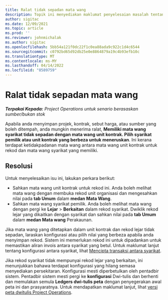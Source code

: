 ```yaml
---
title: Ralat tidak sepadan mata wang
description: Topik ini menyediakan maklumat penyelesaian masalah tentang ralat ketidakpadanan mata wang yang berlaku apabila anda menyimpan jenis rekod tertentu.
author: sigitac
ms.date: 12/09/2021
ms.topic: article
ms.prod: ''
ms.reviewer: johnmichalak
ms.author: sigitac
ms.openlocfilehash: 5bb54a121f0dc22f1c0ea88ada9c922c1d4c6544
ms.sourcegitcommit: c0792bd65d92db25e0e8864879a19c4b93efb10c
ms.translationtype: MT
ms.contentlocale: ms-MY
ms.lasthandoff: 04/14/2022
ms.locfileid: "8589759"
---
```

# <a name="currency-mismatch-error"></a>Ralat tidak sepadan mata wang 

_**Terpakai Kepada:** Project Operations untuk senario berasaskan sumber/bukan stok_

Apabila anda menyimpan projek, kontrak, sebut harga, atau sumber yang boleh ditempah, anda mungkin menerima ralat, **Memiliki mata wang syarikat tidak sepadan dengan mata wang unit kontrak. Pilih syarikat pemilik atau unit kontrak yang berbeza untuk meneruskan**. Ini kerana terdapat ketidakpadanan mata wang antara mata wang unit kontrak untuk rekod dan mata wang syarikat yang memiliki.


## <a name="resolution"></a>Resolusi

Untuk menyelesaikan isu ini, lakukan perkara berikut:
- Sahkan mata wang unit kontrak untuk rekod ini. Anda boleh melihat mata wang dengan membuka rekod unit organisasi dan mengesahkan nilai pada **tab Umum** dalam **medan Mata Wang**.
- Sahkan mata wang syarikat pemilik. Anda boleh melihat mata wang dengan pergi ke **Lejar** > **Berkaitan** dalam rekod syarikat. Dwiklik rekod lejar yang dikaitkan dengan syarikat dan sahkan nilai pada **tab Umum** dalam **medan Mata wang** Perakaunan.

Jika mata wang yang ditetapkan dalam unit kontrak dan rekod lejar tidak sepadan, laraskan konfigurasi atau pilih nilai yang berbeza apabila anda menyimpan rekod. Sistem ini memerlukan rekod ini untuk dipadankan untuk memastikan aliran invois antara syarikat yang betul. Untuk maklumat lanjut tentang konfigurasi antara syarikat, lihat [Mencipta transaksi antara syarikat](../../project-accounting/create-intercompany-transactions.md).

Jika rekod syarikat tidak mempunyai rekod lejar yang berkaitan, ini menunjukkan bahawa terdapat konfigurasi yang hilang semasa menyediakan persekitaran. Konfigurasi mesti diperbetulkan oleh pentadbir sistem. Pentadbir sistem mesti pergi ke **konfigurasi** Dwi-tulis dan berhenti dan memulakan semula **Ledgers dwi-tulis peta** dengan penyegerakan awal peta ini dan prasyaratnya. Untuk mendapatkan maklumat lanjut, lihat [versi peta dwitulis Project Operations](../../environment/resource-dual-write-maps.md).

